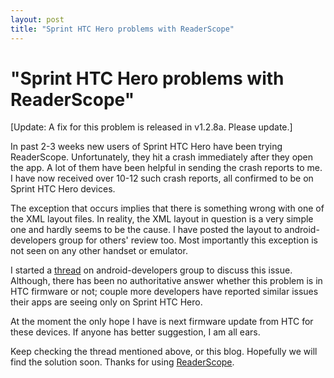 ```yaml
---
layout: post
title: "Sprint HTC Hero problems with ReaderScope"
---
```

"Sprint HTC Hero problems with ReaderScope"
===
\[Update: A fix for this problem is released in v1.2.8a. Please update.\]  
  
In past 2-3 weeks new users of Sprint HTC Hero have been trying ReaderScope. Unfortunately, they hit a crash immediately after they open the app. A lot of them have been helpful in sending the crash reports to me. I have now received over 10-12 such crash reports, all confirmed to be on Sprint HTC Hero devices. 

  
The exception that occurs implies that there is something wrong with one of the XML layout files. In reality, the XML layout in question is a very simple one and hardly seems to be the cause. I have posted the layout to android-developers group for others' review too. Most importantly this exception is not seen on any other handset or emulator.

  
I started a [thread][0] on android-developers group to discuss this issue. Although, there has been no authoritative answer whether this problem is in HTC firmware or not; couple more developers have reported similar issues their apps are seeing only on Sprint HTC Hero.

  
At the moment the only hope I have is next firmware update from HTC for these devices. If anyone has better suggestion, I am all ears.

  
Keep checking the thread mentioned above, or this blog. Hopefully we will find the solution soon. Thanks for using [ReaderScope][1]. 

[0]: http://groups.google.com/group/android-developers/browse_thread/thread/bf2ea0e4e7accc11/e86377c78eaa2d37?lnk=gst&q=app+gives+layout+errors#
[1]: http://www.altcanvas.com/android/readerscope
